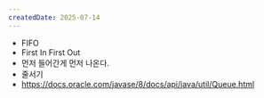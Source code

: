 ```yaml
---
createdDate: 2025-07-14
---
```

- FIFO
- First In First Out
- 먼저 들어간게 먼저 나온다.
- 줄서기
- https://docs.oracle.com/javase/8/docs/api/java/util/Queue.html